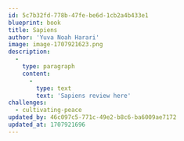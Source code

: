 ```yaml
---
id: 5c7b32fd-778b-47fe-be6d-1cb2a4b433e1
blueprint: book
title: Sapiens
author: 'Yuva Noah Harari'
image: image-1707921623.png
description:
  -
    type: paragraph
    content:
      -
        type: text
        text: 'Sapiens review here'
challenges:
  - cultivating-peace
updated_by: 46c097c5-771c-49e2-b8c6-ba6009ae7172
updated_at: 1707921696
---
```

